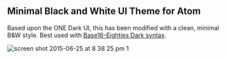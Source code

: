 ## Minimal Black and White UI Theme for Atom

Based upon the ONE Dark UI, this has been modified with a clean, minimal B&W style.  Best used with [Base16-Eighties Dark syntax]( https://atom.io/themes/base16-eighties-dark-syntax).

![screen shot 2015-06-25 at 8 38 25 pm 1](https://cloud.githubusercontent.com/assets/236943/8370280/711b259a-1b7a-11e5-8fc0-bc7e9679a49f.png)
